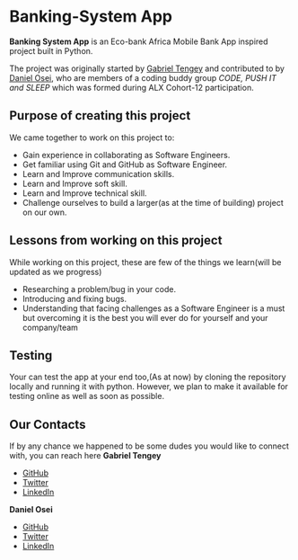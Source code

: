 # Banking-System App
**Banking System App** is an Eco-bank Africa Mobile Bank App inspired project built in Python.

The project was originally started by [Gabriel Tengey](https://github.com/gabrieltengey) 
and contributed to by [Daniel Osei](https://github.com/dannycod3r), who are members of a coding
buddy group *CODE, PUSH IT and SLEEP* which was formed during ALX Cohort-12 participation.

## Purpose of creating this project
We came together to work on this project to:
* Gain experience in collaborating as Software Engineers.
* Get familiar using Git and GitHub as Software Engineer.
* Learn and Improve communication skills.
* Learn and Improve soft skill.
* Learn and Improve technical skill.
* Challenge ourselves to build a larger(as at the time of building) project on our own.

## Lessons from working on this project
While working on this project, these are few of the things we learn(will be updated as we progress)
* Researching a problem/bug in your code.
* Introducing and fixing bugs.
* Understanding that facing challenges as a Software Engineer is a must but overcoming it is the best
you will ever do for yourself and your company/team


## Testing
Your can test the app at your end too,(As at now) by cloning the repository locally and running it with python.
However, we plan to make it available for testing online as well as soon as possible.


## Our Contacts
If by any chance we happened to be some dudes you would like to connect with, you can reach here
**Gabriel Tengey**
* [GitHub](https://github.com/gabrieltengey)
* [Twitter](https://twitter.com/littygabby)
* [LinkedIn](https://www.linkedin.com/in/gabriel-tengey-176821182/)

**Daniel Osei**
* [GitHub](https://github.com/dannycod3r)
* [Twitter](https://twitter.com/tenisondanny)
* [LinkedIn](https://www.linkedin.com/in/danielkofiose)


